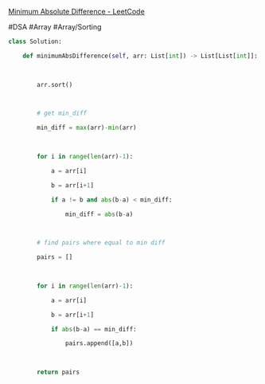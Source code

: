[Minimum Absolute Difference - LeetCode](https://leetcode.com/problems/minimum-absolute-difference/description/)

#DSA #Array #Array/Sorting

```python
class Solution:

    def minimumAbsDifference(self, arr: List[int]) -> List[List[int]]:

  

        arr.sort()

  

        # get min_diff

        min_diff = max(arr)-min(arr)

  

        for i in range(len(arr)-1):

            a = arr[i]

            b = arr[i+1]

            if a != b and abs(b-a) < min_diff:

                min_diff = abs(b-a)

  

        # find pairs where equal to min diff

        pairs = []

  

        for i in range(len(arr)-1):

            a = arr[i]

            b = arr[i+1]

            if abs(b-a) == min_diff:

                pairs.append([a,b])

  

        return pairs
```